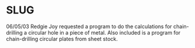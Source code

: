 ﻿# SLUG
06/05/03	Redgie Joy requested a program to do the calculations for chain-drilling a circular hole in a piece of metal. Also included is a program for chain-drilling circular plates from sheet stock.


